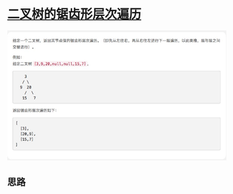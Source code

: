 # [二叉树的锯齿形层次遍历](https://leetcode-cn.com/explore/interview/card/top-interview-questions-medium/32/trees-and-graphs/86/)

![zigzagLevelOrder](./imgs/zigzagLevelOrder.png)

## 思路
